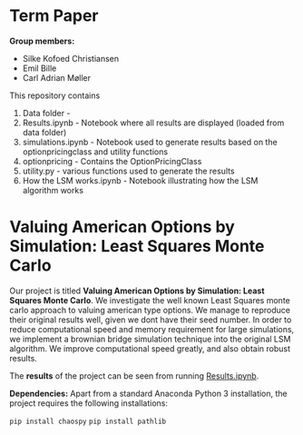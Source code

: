 # Term Paper

**Group members:**
- Silke Kofoed Christiansen
- Emil Bille
- Carl Adrian Møller

This repository contains  
1. Data folder - 
2. Results.ipynb - Notebook where all results are displayed (loaded from data folder)
3. simulations.ipynb - Notebook used to generate results based on the optionpricingclass and utility functions
4. optionpricing - Contains the OptionPricingClass
5. utility.py - various functions used to generate the results
6. How the LSM works.ipynb - Notebook illustrating how the LSM algorithm works

# Valuing American Options by Simulation: Least Squares Monte Carlo

Our project is titled **Valuing American Options by Simulation: Least Squares Monte Carlo**. We investigate the well known Least Squares monte carlo approach to valuing american type options. We manage to reproduce their original results well, given we dont have their seed number. In order to reduce computational speed and memory requirement for large simulations, we implement a brownian bridge simulation technique into the original LSM algorithm. We improve computational speed greatly, and also obtain robust results.

The **results** of the project can be seen from running [Results.ipynb](Results.ipynb).

**Dependencies:** Apart from a standard Anaconda Python 3 installation, the project requires the following installations:

``pip install chaospy``
``pip install pathlib``
